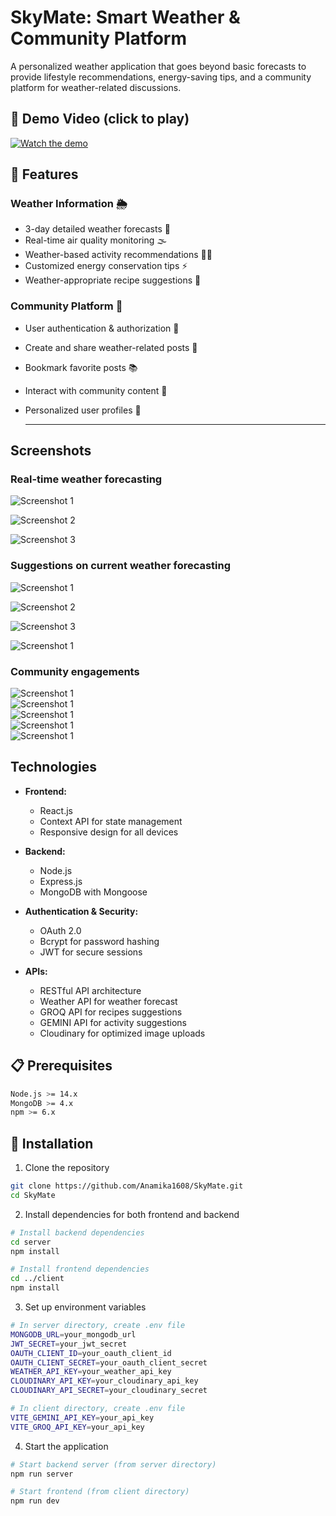 # SkyMate: Smart Weather & Community Platform

A personalized weather application that goes beyond basic forecasts to provide lifestyle recommendations, energy-saving tips, and a community platform for weather-related discussions.

## 🎥 Demo Video (click to play)

[![Watch the demo](Client/public/skymate-homepage.png)](https://drive.google.com/file/d/1xr3n5NggrCCXnj8NGZDdhhqiCYlXkeX0/view)

## 🌟 Features

### Weather Information 🌦️
- 3-day detailed weather forecasts 📅
- Real-time air quality monitoring 🌫️
- Weather-based activity recommendations 🏃‍♂️
- Customized energy conservation tips ⚡
- Weather-appropriate recipe suggestions 🍲
  
### Community Platform 🤝
- User authentication & authorization 🔑
- Create and share weather-related posts 📝
- Bookmark favorite posts 📚
- Interact with community content 💬
- Personalized user profiles 👤

  ---

## Screenshots

### Real-time weather forecasting
![Screenshot 1](Client/public/current-weather.png)  

![Screenshot 2](Client/public/hourly-forecasts.png)  

![Screenshot 3](Client/public/air-quality.png)  

### Suggestions on current weather forecasting

![Screenshot 1](Client/public/recipe-ideas.png)  

![Screenshot 2](Client/public/energy-savings.png)  

![Screenshot 3](Client/public/seasonal-insights.png)  

![Screenshot 1](Client/public/activity-suggestion.png)  


### Community engagements
  ![Screenshot 1](Client/public/all-posts.png)  
  ![Screenshot 1](Client/public/profile-details.png)  
  ![Screenshot 1](Client/public/add-comments.png)  
  ![Screenshot 1](Client/public/create-post.png)  
  ![Screenshot 1](Client/public/created-post-on-feed.png)  
  


## Technologies

- **Frontend:**
  - React.js
  - Context API for state management
  - Responsive design for all devices

- **Backend:**
  - Node.js
  - Express.js
  - MongoDB with Mongoose

- **Authentication & Security:**
  - OAuth 2.0
  - Bcrypt for password hashing
  - JWT for secure sessions

- **APIs:**
  - RESTful API architecture
  - Weather API for weather forecast
  - GROQ API for recipes suggestions
  - GEMINI API for activity suggestions
  - Cloudinary for optimized image uploads

## 📋 Prerequisites

```bash
Node.js >= 14.x
MongoDB >= 4.x
npm >= 6.x
```

## 🚀 Installation

1. Clone the repository
```bash
git clone https://github.com/Anamika1608/SkyMate.git
cd SkyMate
```

2. Install dependencies for both frontend and backend
```bash
# Install backend dependencies
cd server
npm install

# Install frontend dependencies
cd ../client
npm install
```

3. Set up environment variables
```bash
# In server directory, create .env file
MONGODB_URL=your_mongodb_url
JWT_SECRET=your_jwt_secret
OAUTH_CLIENT_ID=your_oauth_client_id
OAUTH_CLIENT_SECRET=your_oauth_client_secret
WEATHER_API_KEY=your_weather_api_key
CLOUDINARY_API_KEY=your_cloudinary_api_key
CLOUDINARY_API_SECRET=your_cloudinary_secret

# In client directory, create .env file
VITE_GEMINI_API_KEY=your_api_key
VITE_GROQ_API_KEY=your_api_key
```

4. Start the application
```bash
# Start backend server (from server directory)
npm run server

# Start frontend (from client directory)
npm run dev
```


